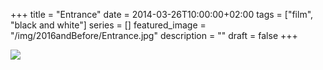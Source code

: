 +++
title =  "Entrance"
date = 2014-03-26T10:00:00+02:00
tags = ["film", "black and white"]
series = []
featured_image = "/img/2016andBefore/Entrance.jpg"
description = ""
draft = false
+++

![](/img/2016andBefore/Entrance.jpg)